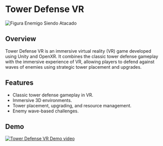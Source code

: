 # Tower Defense VR

![Figura Enemigo Siendo Atacado](https://github.com/AsierJauregi/TowerDefenseVR/assets/72439067/42520221-8b23-4180-a6cc-600c5d4832fe)


## Overview

Tower Defense VR is an immersive virtual reality (VR) game developed using Unity and OpenXR. It combines the classic tower defense gameplay with the immersive experience of VR, allowing players to defend against waves of enemies using strategic tower placement and upgrades.


## Features

- Classic tower defense gameplay in VR.
- Immersive 3D environments.
- Tower placement, upgrading, and resource management.
- Enemy wave-based challenges.

## Demo

[![Tower Defense VR Demo video](https://img.youtube.com/vi/i6rKeeoXUbw/0.jpg)](https://www.youtube.com/watch?v=i6rKeeoXUbw)
